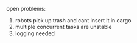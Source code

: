 open problems:

1) robots pick up trash and cant insert it in cargo
2) multiple concurrent tasks are unstable
3) logging needed